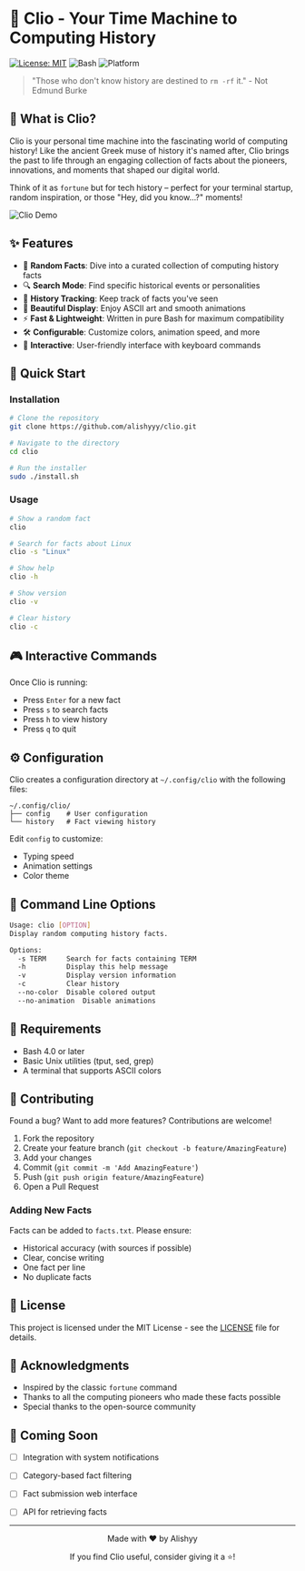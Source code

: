 # 🎲 Clio - Your Time Machine to Computing History

[![License: MIT](https://img.shields.io/badge/License-MIT-yellow.svg)](https://opensource.org/licenses/MIT)
![Bash](https://img.shields.io/badge/Shell-Bash-green.svg)
![Platform](https://img.shields.io/badge/Platform-Linux%20%7C%20macOS-blue.svg)

> "Those who don't know history are destined to `rm -rf` it." - Not Edmund Burke

## 🚀 What is Clio?

Clio is your personal time machine into the fascinating world of computing history! Like the ancient Greek muse of history it's named after, Clio brings the past to life through an engaging collection of facts about the pioneers, innovations, and moments that shaped our digital world.

Think of it as `fortune` but for tech history – perfect for your terminal startup, random inspiration, or those "Hey, did you know...?" moments!

![Clio Demo](https://raw.githubusercontent.com/yourusername/clio/main/demo.gif)

## ✨ Features

- 🎯 **Random Facts**: Dive into a curated collection of computing history facts
- 🔍 **Search Mode**: Find specific historical events or personalities
- 📝 **History Tracking**: Keep track of facts you've seen
- 🎨 **Beautiful Display**: Enjoy ASCII art and smooth animations
- ⚡ **Fast & Lightweight**: Written in pure Bash for maximum compatibility
- 🛠️ **Configurable**: Customize colors, animation speed, and more
- 📱 **Interactive**: User-friendly interface with keyboard commands

## 🚀 Quick Start

### Installation

```bash
# Clone the repository
git clone https://github.com/alishyyy/clio.git

# Navigate to the directory
cd clio

# Run the installer
sudo ./install.sh
```

### Usage

```bash
# Show a random fact
clio

# Search for facts about Linux
clio -s "Linux"

# Show help
clio -h

# Show version
clio -v

# Clear history
clio -c
```

## 🎮 Interactive Commands

Once Clio is running:
- Press `Enter` for a new fact
- Press `s` to search facts
- Press `h` to view history
- Press `q` to quit

## ⚙️ Configuration

Clio creates a configuration directory at `~/.config/clio` with the following files:

```
~/.config/clio/
├── config    # User configuration
└── history   # Fact viewing history
```

Edit `config` to customize:
- Typing speed
- Animation settings
- Color theme

## 🎨 Command Line Options

```bash
Usage: clio [OPTION]
Display random computing history facts.

Options:
  -s TERM     Search for facts containing TERM
  -h          Display this help message
  -v          Display version information
  -c          Clear history
  --no-color  Disable colored output
  --no-animation  Disable animations
```

## 🔧 Requirements

- Bash 4.0 or later
- Basic Unix utilities (tput, sed, grep)
- A terminal that supports ASCII colors

## 🤝 Contributing

Found a bug? Want to add more features? Contributions are welcome!

1. Fork the repository
2. Create your feature branch (`git checkout -b feature/AmazingFeature`)
3. Add your changes
4. Commit (`git commit -m 'Add AmazingFeature'`)
5. Push (`git push origin feature/AmazingFeature`)
6. Open a Pull Request

### Adding New Facts

Facts can be added to `facts.txt`. Please ensure:
- Historical accuracy (with sources if possible)
- Clear, concise writing
- One fact per line
- No duplicate facts

## 📜 License

This project is licensed under the MIT License - see the [LICENSE](LICENSE) file for details.

## 💖 Acknowledgments

- Inspired by the classic `fortune` command
- Thanks to all the computing pioneers who made these facts possible
- Special thanks to the open-source community

## 🔮 Coming Soon

- [ ] Integration with system notifications
- [ ] Category-based fact filtering
- [ ] Fact submission web interface
- [ ] API for retrieving facts


---

<div align="center">
Made with ❤️ by Alishyy

If you find Clio useful, consider giving it a ⭐️!
</div>
